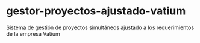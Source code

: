 # gestor-proyectos-ajustado-vatium
Sistema de gestión de proyectos simultáneos ajustado a los requerimientos de la empresa Vatium